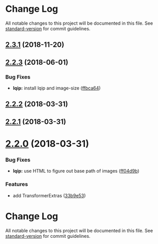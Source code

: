 # Change Log

All notable changes to this project will be documented in this file. See [standard-version](https://github.com/conventional-changelog/standard-version) for commit guidelines.

<a name="2.3.1"></a>
## [2.3.1](https://github.com/maistho/gulp-html-transform/compare/v2.2.4...v2.3.1) (2018-11-20)



<a name="2.2.3"></a>
## [2.2.3](https://github.com/maistho/gulp-html-transform/compare/v2.2.2...v2.2.3) (2018-06-01)


### Bug Fixes

* **lqip:** install lqip and image-size ([ffbca64](https://github.com/maistho/gulp-html-transform/commit/ffbca64))



<a name="2.2.2"></a>
## [2.2.2](https://github.com/maistho/gulp-html-transform/compare/v2.2.1...v2.2.2) (2018-03-31)



<a name="2.2.1"></a>
## [2.2.1](https://github.com/maistho/gulp-html-transform/compare/v2.2.0...v2.2.1) (2018-03-31)



<a name="2.2.0"></a>
# [2.2.0](https://github.com/maistho/gulp-html-transform/compare/v2.1.0...v2.2.0) (2018-03-31)


### Bug Fixes

* **lqip:** use HTML to figure out base path of images ([ff04d9b](https://github.com/maistho/gulp-html-transform/commit/ff04d9b))


### Features

* add TransformerExtras ([33b9e53](https://github.com/maistho/gulp-html-transform/commit/33b9e53))



# Change Log

All notable changes to this project will be documented in this file. See [standard-version](https://github.com/conventional-changelog/standard-version) for commit guidelines.
